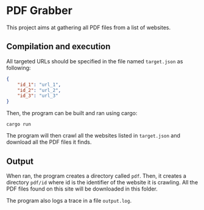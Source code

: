 # PDF Grabber

This project aims at gathering all PDF files from a list of websites.

## Compilation and execution

All targeted URLs should be specified in the file named `target.json` as following:
```json
{
    "id_1": "url_1",
    "id_2": "url_2",
    "id_3": "url_3"
}
```
Then, the program can be built and ran using cargo:
```
cargo run
```
The program will then crawl all the websites listed in `target.json` and download all the PDF files it finds.

## Output

When ran, the program creates a directory called `pdf`. Then, it creates a directory `pdf/id` where id is the identifier of the website it is crawling. All the PDF files found on this site will be downloaded in this folder.

The program also logs a trace in a file `output.log`.
